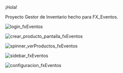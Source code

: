 ¡Hola!

Proyecto Gestor de Inventario hecho para FX_Eventos.

![login_fxEventos](https://github.com/Anbs12/FX_Eventos_Inventario/assets/118308826/d50d935f-2c25-4b4c-81a9-894c09b7e3a7)


![crear_producto_pantalla_fxEventos](https://github.com/Anbs12/FX_Eventos_Inventario/assets/118308826/1ddc232c-b042-43ae-a29d-fcbbc38eeed2)


![spinner_verProductos_fxEventos](https://github.com/Anbs12/FX_Eventos_Inventario/assets/118308826/5d3f84df-b1dc-4ba2-bf34-884531f8ed78)

![sidebar_fxEventos](https://github.com/Anbs12/FX_Eventos_Inventario/assets/118308826/812b3270-4888-428c-a71f-17ad7119a126)


![configuracion_fxEventos](https://github.com/Anbs12/FX_Eventos_Inventario/assets/118308826/1b230819-57c6-43b8-8ea5-3133ba1e10ca)

